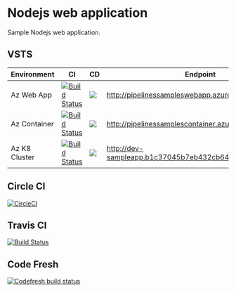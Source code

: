 # Nodejs web application

Sample Nodejs web application.

## VSTS

| Environment  | CI  | CD  | Endpoint  | 
|---|---|---|---|
| Az Web App  | [![Build Status](https://youhana3.visualstudio.com/PipelinesSamplesWebApp/_apis/build/status/PipelinesSamplesWebApp%20-%20CI)](https://youhana3.visualstudio.com/PipelinesSamplesWebApp/_build/latest?definitionId=3)  | ![](https://youhana3.vsrm.visualstudio.com/_apis/public/Release/badge/be5b8567-43de-4d35-a14c-61d457df4b13/1/1)  | http://pipelinessampleswebapp.azurewebsites.net/  |
| Az Container  | [![Build Status](https://youhana3.visualstudio.com/PipelinesSamples/_apis/build/status/PipelinesSamplesContainer%20-%20CI)](https://youhana3.visualstudio.com/PipelinesSamples/_build/latest?definitionId=2)  |  ![](https://youhana3.vsrm.visualstudio.com/_apis/public/Release/badge/02713573-8327-4f73-8120-914a17a4d97f/1/1) | http://pipelinessamplescontainer.azurewebsites.net/  |
| Az K8 Cluster  | [![Build Status](https://youhana3.visualstudio.com/PipelinesSamplesKubernetes/_apis/build/status/PipelinesSamplesKubernetes%20-%20CI)](https://youhana3.visualstudio.com/PipelinesSamplesKubernetes/_build/latest?definitionId=5)  | ![](https://youhana3.vsrm.visualstudio.com/_apis/public/Release/badge/67349069-1363-4c2e-9f46-4c23dfc451a1/1/1)  | http://dev-sampleapp.b1c37045b7eb432cb649.eastus.aksapp.io/ |

## Circle CI

[![CircleCI](https://circleci.com/gh/youhanaNaseim/NodeJSWebApp.svg?style=svg)](https://circleci.com/gh/youhanaNaseim/NodeJSWebApp)

## Travis CI 

[![Build Status](https://travis-ci.com/youhanaNaseim/NodeJSWebApp.svg?branch=master)](https://travis-ci.com/youhanaNaseim/NodeJSWebApp)

## Code Fresh 

[![Codefresh build status]( https://g.codefresh.io/api/badges/pipeline/youhananaseim/youhanaNaseim%2FNodeJSWebApp%2FNodeJSWebApp?branch=master&type=cf-1)]( https://g.codefresh.io/repositories/youhanaNaseim/NodeJSWebApp/builds?filter=trigger:build;branch:master;service:5b88b210965caf613948ed1d~NodeJSWebApp)